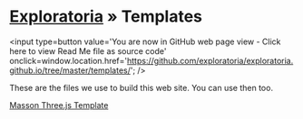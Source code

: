 [Exploratoria]( http://exploratoria.github.io ) &raquo;
Templates
===
<span style=display:none; >[You are now in GitHub source code view - click here to view Read Me file as a web page]( http://exploratoria.github.io/templates/index.html "View file as a web page." ) </span>
<input type=button value='You are now in GitHub web page view - Click here to view Read Me file as source code' onclick=window.location.href='https://github.com/exploratoria/exploratoria.github.io/tree/master/templates/'; />

These are the files we use to build this web site. You can use then too.

[Masson Three.js Template]( http://exploratoria.github.io/templates/masson-threejs-template.html )